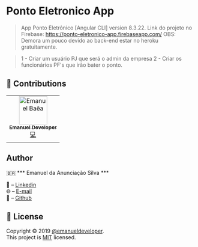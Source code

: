 # Ponto Eletronico App
>App Ponto Eletrônico
>[Angular CLI] version 8.3.22. 
>Link do projeto no Firebase: https://ponto-eletronico-app.firebaseapp.com/
>OBS: Demora um pouco devido ao back-end estar no heroku gratuitamente.

> 1 - Criar um usuário PJ que será o admin da empresa 
> 2 - Criar os funcionários PF's que irão bater o ponto.

## 🤝 Contributions

<table>
  <tr>  	
  	<td align="center">
  		<a href="https://github.com/emanueldeveloper82/">
  			<img src="https://avatars3.githubusercontent.com/u/31600150?s=460&v=4" width="75px;" alt="Emanuel Baêa"/>
  			<br/>
  			<sub>
  				<b>Emanuel Developer</b>
  			</sub>
  		</a>
  		  <br/>
  		<a href="https://github.com/emanueldeveloper82/ponto-inteligente-front/commits?author=emanueldeveloper82" title="Code">
  		   💻
  		</a>
	</td>
  </tr>
</table>


## Author

🇧🇷 *** Emanuel da Anunciação Silva ***

👤 – [Linkedin](https://www.linkedin.com/in/emanuel-silva-05743b84/) <br/>
🌐 – [E-mail](emanuel.developer82@gmail.com) <br/>
🎱 – [Github](https://github.com/emanueldeveloper82) 


## 📝 License

Copyright © 2019 [@emanueldeveloper](https://github.com/emanueldeveloper82).<br />
This project is [MIT](https://github.com/emanueldeveloper82/ponto-inteligente-front/blob/master/LICENSE) licensed.
